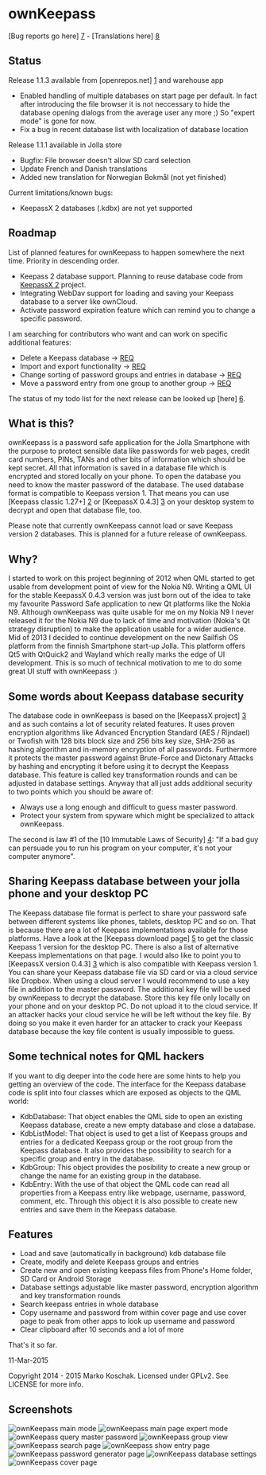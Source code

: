 ownKeepass
==========

[Bug reports go here] [7] - [Translations here] [8]

Status
------

Release 1.1.3 available from [openrepos.net] [1] and warehouse app

* Enabled handling of multiple databases on start page per default. In fact after introducing the file browser it is not neccessary to hide the database opening dialogs from the average user any more ;) So "expert mode" is gone for now.
* Fix a bug in recent database list with localization of database location

Release 1.1.1 available in Jolla store

* Bugfix: File browser doesn't allow SD card selection
* Update French and Danish translations
* Added new translation for Norwegian Bokmål (not yet finished)

Current limitations/known bugs:
*   KeepassX 2 databases (.kdbx) are not yet supported


Roadmap
-------

List of planned features for ownKeepass to happen somewhere the next time. Priority
in descending order.

*   Keepass 2 database support. Planning to reuse database code from [KeepassX 2][3] project.
*   Integrating WebDav support for loading and saving your Keepass database to a server like ownCloud.
*   Activate password expiration feature which can remind you to change a specific password.

I am searching for contributors who want and can work on specific additional features:
*   Delete a Keepass database -> [REQ](https://github.com/jobe-m/ownkeepass/issues/64)
*   Import and export functionality -> [REQ](https://github.com/jobe-m/ownkeepass/issues/44)
*   Change sorting of password groups and entries in database -> [REQ](https://github.com/jobe-m/ownkeepass/issues/82)
*   Move a password entry from one group to another group -> [REQ](https://github.com/jobe-m/ownkeepass/issues/69)

The status of my todo list for the next release can be looked up [here] [6].

What is this?
-------------

ownKeepass is a password safe application for the Jolla Smartphone with the purpose to
protect sensible data like passwords for web pages, credit card numbers,
PINs, TANs and other bits of information which should be kept secret. All that information
is saved in a database file which is encrypted and stored locally on your phone. To open
the database you need to know the master password of the database. The used database
format is compatible to Keepass version 1. That means you can use [Keepass classic 1.27+] [2] or [KeepassX 0.4.3] [3] on your desktop
system to decrypt and open that database file, too.

Please note that currently ownKeepass cannot load or save Keepass version 2 databases. This is
planned for a future release of ownKeepass.

Why?
----

I started to work on this project beginning of 2012 when QML started to get usable from development point
of view for the Nokia N9. Writing a QML UI for the stable KeepassX 0.4.3 version was just born out of the
idea to take my favourite Password Safe application to new Qt platforms like the Nokia N9. Although
ownKeepass was quite usable for me on my Nokia N9 I never released it for the Nokia N9 due to lack of
time and motivation (Nokia's Qt strategy disruption) to make the application usable for a wider audience.
Mid of 2013 I decided to continue development on the new Sailfish OS platform from the finnish Smartphone
start-up Jolla. This platform offers Qt5 with QtQuick2 and Wayland which really marks the edge of UI
development. This is so much of technical motivation to me to do some great UI stuff with ownKeepass :)

Some words about Keepass database security
------------------------------------------

The database code in ownKeepass is based on the [KeepassX project] [3] and as such contains a lot of
security related features. It uses proven encryption algorithms like Advanced Encryption Standard
(AES / Rijndael) or Twofish with 128 bits block size and 256 bits key size, SHA-256 as hashing
algorithm and in-memory encryption of all passwords. Furthermore it protects the master
password against Brute-Force and Dictonary Attacks by hashing and encrypting it before
using it to decrypt the Keepass database. This feature is called key transformation rounds and can be
adjusted in database settings. Anyway that all just adds additional security to two points which
you should be aware of:

*   Always use a long enough and difficult to guess master password.
*   Protect your system from spyware which might be specialized to attack ownKeepass.

The second is law #1 of the [10 Immutable Laws of Security] [4]: "If a bad guy can persuade you to run
his program on your computer, it's not your computer anymore".

Sharing Keepass database between your jolla phone and your desktop PC
---------------------------------------------------------------------

The Keepass database file format is perfect to share your password safe between different
systems like phones, tablets, desktop PC and so on. That is because there are a lot of Keepass
implementations available for those platforms. Have a look at the [Keepass download page] [5] to get the classic Keepass 1
version for the desktop PC. There is also a list of alternative Keepass implementations on that page.
I would also like to point you to [KeepassX version 0.4.3] [3] which is also
compatible with Keepass version 1.
You can share your Keepass database file via SD card or via a cloud service like Dropbox.
When using a cloud server I would recommend to use a key file in addition to the master password.
The additional key file will be used by ownKeepass to decrypt the database. Store this key file
only locally on your phone and on your desktop PC. Do not upload it to the cloud service. If an attacker
hacks your cloud service he will be left without the key file. By doing so you make it even
harder for an attacker to crack your Keepass database because the key file content is usually
impossible to guess.

Some technical notes for QML hackers
------------------------------------

If you want to dig deeper into the code here are some hints to help you getting an overview of the code. The interface for
the Keepass database code is split into four classes which are exposed as objects to the QML world:

*   KdbDatabase:
    That object enables the QML side to open an existing Keepass database, create a new empty
    database and close a database.
*   KdbListModel:
    That object is used to get a list of Keepass groups and entries for a dedicated Keepass
    group or the root group from the Keepass database. It also provides the possibility to search
    for a specific group and entry in the database.
*   KdbGroup:
    This object provides the posibility to create a new group or change the name for an existing
    group in the database.
*   KdbEntry:
    With the use of that object the QML code can read all properties from a Keepass entry like
    webpage, username, password, comment, etc. Through this object it is also possible to create
    new entries and save them in the Keepass database.

Features
--------

*   Load and save (automatically in background) kdb database file
*   Create, modify and delete Keepass groups and entries
*   Create new and open existing keepass files from Phone's Home folder, SD Card or Android Storage
*   Database settings adjustable like master password, encryption algorithm and key transformation rounds
*   Search keepass entries in whole database
*   Copy username and password from within cover page and use cover page to peak from other apps to
    look up username and password
*   Clear clipboard after 10 seconds and a lot of more

That's it so far.

11-Mar-2015

Copyright 2014 - 2015 Marko Koschak. Licensed under GPLv2. See LICENSE for more info.

[1]: https://openrepos.net/content/jobe/ownkeepass                     "Beta and testing releases"
[2]: http://www.keepass.info/help/v1/setup.html                        "Official Keepass homepage for version 1"
[3]: http://www.keepassx.org                                           "KeepassX project homepage"
[4]: http://technet.microsoft.com/en-us/library/cc722487.aspx          "10 Immutable Laws of Security"
[5]: http://www.keepass.info/download.html                             "Download classic Keepass"
[6]: https://github.com/jobe-m/ownkeepass/milestones                   "Status of next major ownKeepass releases"
[7]: https://github.com/jobe-m/ownkeepass/issues
[8]: https://www.transifex.com/projects/p/jobe_m-ownKeepass/

Screenshots
-----------

![ownKeepass main mode](http://www.tisno.de/images/stories/myworld/ownkeepass/ownKeepass_MainPage2.jpg)
![ownKeepass main page expert mode](http://www.tisno.de/images/stories/myworld/ownkeepass/ownKeepass_MainPageExpertMode2.jpg)
![ownKeepass query master password](http://www.tisno.de/images/stories/myworld/ownkeepass/ownKeepass_QueryMasterPassword2.jpg)
![ownKeepass group view](http://www.tisno.de/images/stories/myworld/ownkeepass/ownKeepass_GroupView2.jpg)
![ownKeepass search page](http://www.tisno.de/images/stories/myworld/ownkeepass/ownKeepass_SearchPage2.jpg)
![ownKeepass show entry page](http://www.tisno.de/images/stories/myworld/ownkeepass/ownKeepass_ShowEntryPage2.jpg)
![ownKeepass password generator page](http://www.tisno.de/images/stories/myworld/ownkeepass/ownKeepass_PasswordGeneratorPage2.jpg)
![ownKeepass database settings](http://www.tisno.de/images/stories/myworld/ownkeepass/ownKeepass_DatabaseSettings2.jpg)
![ownKeepass cover page](http://www.tisno.de/images/stories/myworld/ownkeepass/ownKeepass_Cover2.jpg)
